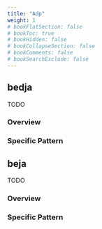 ```yaml
---
title: "Adp"
weight: 1
# bookFlatSection: false
# bookToc: true
# bookHidden: false
# bookCollapseSection: false
# bookComments: false
# bookSearchExclude: false
---
```







## bedja

TODO
### Overview

### Specific Pattern




## beja

TODO
### Overview

### Specific Pattern


